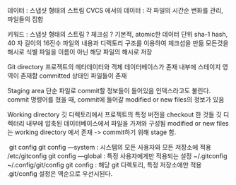 데이터 : 스냅샷 형태의 스트림
CVCS 에서의 데이터 : 각 파일의 시간순 변화를 관리, 파일들의 집합

키워드 : 	스냅샷 형태의 스트림 ?
		체크섬 ?
			기본적, atomic한 데이터 단위
			sha-1 hash, 40 자 길이의 16진수
			파일의 내용과 디렉토리 구조를 이용하여 체크섬을 만듦
	모든것을 해시로 식별
	파일을 이름이 아닌 해당 파일의 해시로 저장


Git directory
	프로젝트의 메타데이터와 객체 데이터베이스가 존재
	내부에 스테이지 영역이 존재함
	committed 상태인 파일들이 존재

Staging area
	단순 파일로 commit할 정보들이 들어있음
	인덱스라고도 불린다.
	commit 명령어를 쳤을 때, commit에 들어갈 modified or new files의 정보가 있음
	
Working directory
	깃 디렉토리에서 프로젝트의 특정 버전을 checkout 한 것들
	깃 디렉터리 내부에 압축된 데이터베이스에서 파일을 가져와 구성됨
	modified or new files는 working directory 에서 존재 -> commit하기 위해 stage 함.




 git config 
	git config —system	: 시스템의 모든 사용자와 모든 저장소에 적용
		/etc/gitconfig
	git config —global		: 특정 사용자에게만 적용되는 설정
		~/.gitconfig ~/.config/git/config
	git config			: 해당 git 디렉토리, 특정 저장소에만 적용
		.git/config
설정은 역순으로 우선시된다.
